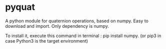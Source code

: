 # pyquat
A python module for quaternion operations, based on numpy. Easy to download and import. 
Only dependency is numpy. 

To install it, execute this command in terminal : pip install numpy. (or pip3 in case Python3 is the target environment)
